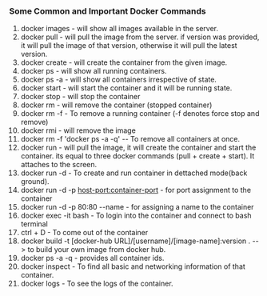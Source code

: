 ### Some Common and Important Docker Commands

1. docker images            - will show all images available in the server.
2. docker pull <image-name> - will pull the image from the server. if version was provided, it will pull the image of that version, otherwise it will pull the latest version.
3. docker create <image-id> - will create the container from the given image.
4. docker ps                - will show all running containers.
5. docker ps -a             - will show all containers irrespective of state.
6. docker start <container-id>  - will start the container and it will be running state.
7. docker stop <container-id>   - will stop the container
8. docker rm <container-id>     - will remove the container (stopped container)
9. docker rm -f <container-id>  - To remove a running container (-f denotes force stop and remove)
10. docker rmi <image-id>       - will remove the image
11. docker rm -f 'docker ps -a -q'  -- To remove all containers at once.
12. docker run <image-name>     - will pull the image, it will create the container and start the container. its equal to three docker commands (pull + create + start). It attaches to the screen.
13. docker run -d <image-name>  - To create and run container in dettached mode(back ground).
14. docker run -d -p <host-port:container-port> <image-name> - for port assignment to the container
15. docker run -d -p 80:80 --name <any meaningful name> <container-id> <image-name> - for assigning a name to the container
16. docker exec -it <container-id> bash - To login into the container and connect to bash terminal
17. ctrl + D    - To come out of the container
18. docker build -t [docker-hub URL]/[username]/[image-name]:version .  --> to build your own image from docker hub.
19. docker ps -a -q - provides all container ids.
20. docker inspect <container-id>   - To find all basic and networking information of that container.
21. docker logs <container-id>      - To see the logs of the container.

